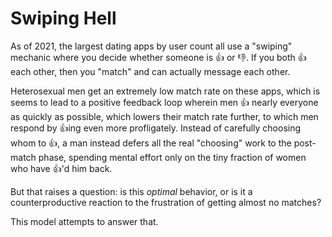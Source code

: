 # Swiping Hell
As of 2021, the largest dating apps by user count all use a "swiping" mechanic where you decide whether someone is 👍 or 👎. If you both 👍 each other, then you "match" and can actually message each other.

Heterosexual men get an extremely low match rate on these apps, which is seems to lead to a positive feedback loop wherein men 👍 nearly everyone as quickly as possible, which lowers their match rate further, to which men respond by 👍ing even more profligately. Instead of carefully choosing whom to 👍, a man instead defers all the real "choosing" work to the post-match phase, spending mental effort only on the tiny fraction of women who have 👍'd him back.

But that raises a question: is this *optimal* behavior, or is it a counterproductive reaction to the frustration of getting almost no matches?

This model attempts to answer that.

